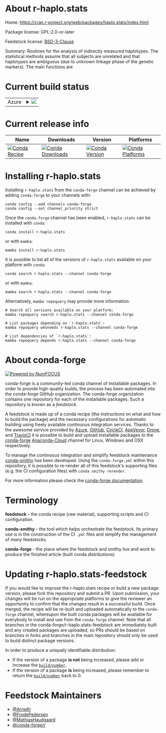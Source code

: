 About r-haplo.stats
===================

Home: https://cran.r-project.org/web/packages/haplo.stats/index.html

Package license: GPL-2.0-or-later

Feedstock license: [BSD-3-Clause](https://github.com/conda-forge/r-haplo.stats-feedstock/blob/main/LICENSE.txt)

Summary: Routines for the analysis of indirectly measured haplotypes. The statistical methods assume that all subjects are unrelated and that haplotypes are ambiguous (due to unknown linkage phase of the genetic markers). The main functions are

Current build status
====================


<table>
    
  <tr>
    <td>Azure</td>
    <td>
      <details>
        <summary>
          <a href="https://dev.azure.com/conda-forge/feedstock-builds/_build/latest?definitionId=1227&branchName=main">
            <img src="https://dev.azure.com/conda-forge/feedstock-builds/_apis/build/status/r-haplo.stats-feedstock?branchName=main">
          </a>
        </summary>
        <table>
          <thead><tr><th>Variant</th><th>Status</th></tr></thead>
          <tbody><tr>
              <td>linux_64_r_base4.0</td>
              <td>
                <a href="https://dev.azure.com/conda-forge/feedstock-builds/_build/latest?definitionId=1227&branchName=main">
                  <img src="https://dev.azure.com/conda-forge/feedstock-builds/_apis/build/status/r-haplo.stats-feedstock?branchName=main&jobName=linux&configuration=linux_64_r_base4.0" alt="variant">
                </a>
              </td>
            </tr><tr>
              <td>linux_64_r_base4.1</td>
              <td>
                <a href="https://dev.azure.com/conda-forge/feedstock-builds/_build/latest?definitionId=1227&branchName=main">
                  <img src="https://dev.azure.com/conda-forge/feedstock-builds/_apis/build/status/r-haplo.stats-feedstock?branchName=main&jobName=linux&configuration=linux_64_r_base4.1" alt="variant">
                </a>
              </td>
            </tr><tr>
              <td>osx_64_r_base4.0</td>
              <td>
                <a href="https://dev.azure.com/conda-forge/feedstock-builds/_build/latest?definitionId=1227&branchName=main">
                  <img src="https://dev.azure.com/conda-forge/feedstock-builds/_apis/build/status/r-haplo.stats-feedstock?branchName=main&jobName=osx&configuration=osx_64_r_base4.0" alt="variant">
                </a>
              </td>
            </tr><tr>
              <td>osx_64_r_base4.1</td>
              <td>
                <a href="https://dev.azure.com/conda-forge/feedstock-builds/_build/latest?definitionId=1227&branchName=main">
                  <img src="https://dev.azure.com/conda-forge/feedstock-builds/_apis/build/status/r-haplo.stats-feedstock?branchName=main&jobName=osx&configuration=osx_64_r_base4.1" alt="variant">
                </a>
              </td>
            </tr><tr>
              <td>win_64_r_base4.0</td>
              <td>
                <a href="https://dev.azure.com/conda-forge/feedstock-builds/_build/latest?definitionId=1227&branchName=main">
                  <img src="https://dev.azure.com/conda-forge/feedstock-builds/_apis/build/status/r-haplo.stats-feedstock?branchName=main&jobName=win&configuration=win_64_r_base4.0" alt="variant">
                </a>
              </td>
            </tr><tr>
              <td>win_64_r_base4.1</td>
              <td>
                <a href="https://dev.azure.com/conda-forge/feedstock-builds/_build/latest?definitionId=1227&branchName=main">
                  <img src="https://dev.azure.com/conda-forge/feedstock-builds/_apis/build/status/r-haplo.stats-feedstock?branchName=main&jobName=win&configuration=win_64_r_base4.1" alt="variant">
                </a>
              </td>
            </tr>
          </tbody>
        </table>
      </details>
    </td>
  </tr>
</table>

Current release info
====================

| Name | Downloads | Version | Platforms |
| --- | --- | --- | --- |
| [![Conda Recipe](https://img.shields.io/badge/recipe-r--haplo.stats-green.svg)](https://anaconda.org/conda-forge/r-haplo.stats) | [![Conda Downloads](https://img.shields.io/conda/dn/conda-forge/r-haplo.stats.svg)](https://anaconda.org/conda-forge/r-haplo.stats) | [![Conda Version](https://img.shields.io/conda/vn/conda-forge/r-haplo.stats.svg)](https://anaconda.org/conda-forge/r-haplo.stats) | [![Conda Platforms](https://img.shields.io/conda/pn/conda-forge/r-haplo.stats.svg)](https://anaconda.org/conda-forge/r-haplo.stats) |

Installing r-haplo.stats
========================

Installing `r-haplo.stats` from the `conda-forge` channel can be achieved by adding `conda-forge` to your channels with:

```
conda config --add channels conda-forge
conda config --set channel_priority strict
```

Once the `conda-forge` channel has been enabled, `r-haplo.stats` can be installed with `conda`:

```
conda install r-haplo.stats
```

or with `mamba`:

```
mamba install r-haplo.stats
```

It is possible to list all of the versions of `r-haplo.stats` available on your platform with `conda`:

```
conda search r-haplo.stats --channel conda-forge
```

or with `mamba`:

```
mamba search r-haplo.stats --channel conda-forge
```

Alternatively, `mamba repoquery` may provide more information:

```
# Search all versions available on your platform:
mamba repoquery search r-haplo.stats --channel conda-forge

# List packages depending on `r-haplo.stats`:
mamba repoquery whoneeds r-haplo.stats --channel conda-forge

# List dependencies of `r-haplo.stats`:
mamba repoquery depends r-haplo.stats --channel conda-forge
```


About conda-forge
=================

[![Powered by
NumFOCUS](https://img.shields.io/badge/powered%20by-NumFOCUS-orange.svg?style=flat&colorA=E1523D&colorB=007D8A)](https://numfocus.org)

conda-forge is a community-led conda channel of installable packages.
In order to provide high-quality builds, the process has been automated into the
conda-forge GitHub organization. The conda-forge organization contains one repository
for each of the installable packages. Such a repository is known as a *feedstock*.

A feedstock is made up of a conda recipe (the instructions on what and how to build
the package) and the necessary configurations for automatic building using freely
available continuous integration services. Thanks to the awesome service provided by
[Azure](https://azure.microsoft.com/en-us/services/devops/), [GitHub](https://github.com/),
[CircleCI](https://circleci.com/), [AppVeyor](https://www.appveyor.com/),
[Drone](https://cloud.drone.io/welcome), and [TravisCI](https://travis-ci.com/)
it is possible to build and upload installable packages to the
[conda-forge](https://anaconda.org/conda-forge) [Anaconda-Cloud](https://anaconda.org/)
channel for Linux, Windows and OSX respectively.

To manage the continuous integration and simplify feedstock maintenance
[conda-smithy](https://github.com/conda-forge/conda-smithy) has been developed.
Using the ``conda-forge.yml`` within this repository, it is possible to re-render all of
this feedstock's supporting files (e.g. the CI configuration files) with ``conda smithy rerender``.

For more information please check the [conda-forge documentation](https://conda-forge.org/docs/).

Terminology
===========

**feedstock** - the conda recipe (raw material), supporting scripts and CI configuration.

**conda-smithy** - the tool which helps orchestrate the feedstock.
                   Its primary use is in the construction of the CI ``.yml`` files
                   and simplify the management of *many* feedstocks.

**conda-forge** - the place where the feedstock and smithy live and work to
                  produce the finished article (built conda distributions)


Updating r-haplo.stats-feedstock
================================

If you would like to improve the r-haplo.stats recipe or build a new
package version, please fork this repository and submit a PR. Upon submission,
your changes will be run on the appropriate platforms to give the reviewer an
opportunity to confirm that the changes result in a successful build. Once
merged, the recipe will be re-built and uploaded automatically to the
`conda-forge` channel, whereupon the built conda packages will be available for
everybody to install and use from the `conda-forge` channel.
Note that all branches in the conda-forge/r-haplo.stats-feedstock are
immediately built and any created packages are uploaded, so PRs should be based
on branches in forks and branches in the main repository should only be used to
build distinct package versions.

In order to produce a uniquely identifiable distribution:
 * If the version of a package **is not** being increased, please add or increase
   the [``build/number``](https://docs.conda.io/projects/conda-build/en/latest/resources/define-metadata.html#build-number-and-string).
 * If the version of a package **is** being increased, please remember to return
   the [``build/number``](https://docs.conda.io/projects/conda-build/en/latest/resources/define-metadata.html#build-number-and-string)
   back to 0.

Feedstock Maintainers
=====================

* [@ArneKr](https://github.com/ArneKr/)
* [@FrodePedersen](https://github.com/FrodePedersen/)
* [@MathiasHaudgaard](https://github.com/MathiasHaudgaard/)
* [@conda-forge/r](https://github.com/conda-forge/r/)

